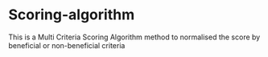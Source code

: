# Scoring-algorithm
 This is a Multi Criteria Scoring Algorithm method to normalised the score by beneficial or non-beneficial criteria

